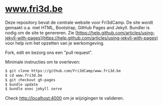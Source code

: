 # www.fri3d.be

Deze repository bevat de centrale website voor Fri3dCamp. De site wordt gemaakt
o.a. met HTML, Bootstrap, GitHub Pages and Jekyll. Bundler is nodig om de site
te genereren. Zie [https://help.github.com/articles/using-jekyll-with-pages](https://help.github.com/articles/using-jekyll-with-pages) voor
help ivm het opzetten van je werkomgeving.

Fork, edit en bezorg ons een "pull request".

Minimale instructies om te overleven:

```bash
$ git clone https://github.com/Fri3dCamp/www.fri3d.be
$ cd www.fri3d.be
$ git checkout gh-pages
$ bundle update
$ bundle exec jekyll serve
```

Check [http://localhost:4000](http://localhost:4000) om je wijzigingen te valideren.
